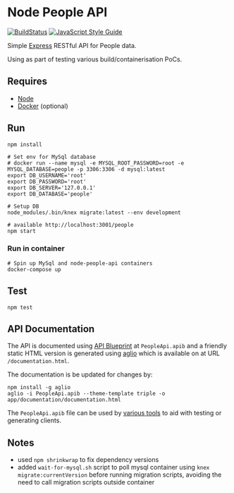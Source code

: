 # Node People API

[![BuildStatus](https://travis-ci.org/stevenalexander/node-people-api.svg?branch=master)](https://travis-ci.org/stevenalexander/node-people-api?branch=master)
[![JavaScript Style Guide](https://img.shields.io/badge/code%20style-standard-brightgreen.svg)](http://standardjs.com/)

Simple [Express](https://expressjs.com/) RESTful API for People data.

Using as part of testing various build/containerisation PoCs.

## Requires

* [Node](https://nodejs.org/en/)
* [Docker](https://www.docker.com/) (optional)

## Run

```
npm install

# Set env for MySql database
# docker run --name mysql -e MYSQL_ROOT_PASSWORD=root -e MYSQL_DATABASE=people -p 3306:3306 -d mysql:latest
export DB_USERNAME='root'
export DB_PASSWORD='root'
export DB_SERVER='127.0.0.1'
export DB_DATABASE='people'

# Setup DB
node_modules/.bin/knex migrate:latest --env development

# available http://localhost:3001/people
npm start
```

### Run in container

```
# Spin up MySql and node-people-api containers
docker-compose up
```

## Test

```
npm test
```

## API Documentation

The API is documented using [API Blueprint](https://apiblueprint.org/) at `PeopleApi.apib` and a friendly static HTML version is generated using [aglio](https://github.com/danielgtaylor/aglio) which is available on at URL `/documentation.html`.

The documentation is be updated for changes by:

```
npm install -g aglio
aglio -i PeopleApi.apib --theme-template triple -o app/documentation/documentation.html
```

The `PeopleApi.apib` file can be used by [various tools](https://apiblueprint.org/tools.html) to aid with testing or generating clients.

## Notes

* used `npm shrinkwrap` to fix dependency versions
* added `wait-for-mysql.sh` script to poll mysql container using `knex migrate:currentVersion` before running migration scripts, avoiding the need to call migration scripts outside container
